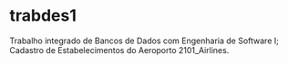 # trabdes1
Trabalho integrado de Bancos de Dados com Engenharia de Software I;
Cadastro de Estabelecimentos do Aeroporto 2101_Airlines.

